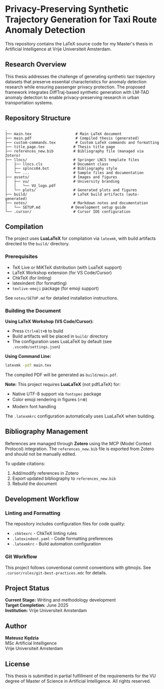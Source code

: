 # Privacy-Preserving Synthetic Trajectory Generation for Taxi Route Anomaly Detection

This repository contains the LaTeX source code for my Master's thesis in Artificial Intelligence at Vrije Universiteit Amsterdam.

## Research Overview

This thesis addresses the challenge of generating synthetic taxi trajectory datasets that preserve essential characteristics for anomaly detection research while ensuring passenger privacy protection. The proposed framework integrates DiffTraj-based synthetic generation with LM-TAD anomaly detection to enable privacy-preserving research in urban transportation systems.

## Repository Structure

```
.
├── main.tex                    # Main LaTeX document
├── main.pdf                    # Compiled thesis (generated)
├── custom-commands.tex         # Custom LaTeX commands and formatting
├── title_page.tex             # Thesis title page
├── references_new.bib         # Bibliography file (managed via Zotero)
├── llncs/                     # Springer LNCS template files
│   ├── llncs.cls              # Document class
│   ├── splncs04.bst           # Bibliography style
│   └── ...                    # Sample files and documentation
├── assets/                    # Images and figures
│   ├── vu/                    # University branding
│   │   └── VU_logo.pdf
│   └── plots/                 # Generated plots and figures
├── build/                     # LaTeX build artifacts (auto-generated)
├── notes/                     # Markdown notes and documentation
│   └── SETUP.md              # Development setup guide
└── .cursor/                   # Cursor IDE configuration
```

## Compilation

The project uses **LuaLaTeX** for compilation via `latexmk`, with build artifacts directed to the `build/` directory.

### Prerequisites

- TeX Live or MiKTeX distribution (with LuaTeX support)
- LaTeX Workshop extension (for VS Code/Cursor)
- ChkTeX (for linting)
- latexindent (for formatting)
- `texlive-emoji` package (for emoji support)

See `notes/SETUP.md` for detailed installation instructions.

### Building the Document

**Using LaTeX Workshop (VS Code/Cursor):**
- Press `Ctrl+Alt+B` to build
- Build artifacts will be placed in `build/` directory
- The configuration uses LuaLaTeX by default (see `.vscode/settings.json`)

**Using Command Line:**
```bash
latexmk -pdf main.tex
```

The compiled PDF will be generated as `build/main.pdf`.

**Note:** This project requires **LuaLaTeX** (not pdfLaTeX) for:
- Native UTF-8 support via `fontspec` package
- Color emoji rendering in figures (🔥❄️)
- Modern font handling

The `.latexmkrc` configuration automatically uses LuaLaTeX when building.

## Bibliography Management

References are managed through **Zotero** using the MCP (Model Context Protocol) integration. The `references_new.bib` file is exported from Zotero and should not be manually edited.

To update citations:
1. Add/modify references in Zotero
2. Export updated bibliography to `references_new.bib`
3. Rebuild the document

## Development Workflow

### Linting and Formatting

The repository includes configuration files for code quality:
- `.chktexrc` - ChkTeX linting rules
- `.latexindent.yaml` - Code formatting preferences
- `.latexmkrc` - Build automation configuration

### Git Workflow

This project follows conventional commit conventions with gitmojis. See `.cursor/rules/git-best-practices.mdc` for details.

## Project Status

**Current Stage:** Writing and methodology development  
**Target Completion:** June 2025  
**Institution:** Vrije Universiteit Amsterdam

## Author

**Mateusz Kędzia**  
MSc Artificial Intelligence  
Vrije Universiteit Amsterdam

## License

This thesis is submitted in partial fulfillment of the requirements for the VU degree of Master of Science in Artificial Intelligence. All rights reserved.

